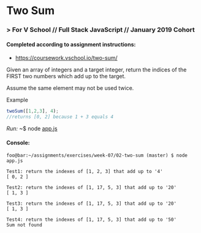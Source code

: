 # Two Sum
### > For V School // Full Stack JavaScript // January 2019 Cohort

#### Completed according to assignment instructions: 
- https://coursework.vschool.io/two-sum/

Given an array of integers and a target integer, return the indices of the FIRST two numbers which add up to the target.

Assume the same element may not be used twice.

Example
```javascript
twoSum([1,2,3], 4);
//returns [0, 2] because 1 + 3 equals 4
```

*Run:* ~$ node <a href="app.js">app.js</a>

#### Console:
```console
foo@bar:~/assignments/exercises/week-07/02-two-sum (master) $ node app.js

Test1: return the indexes of [1, 2, 3] that add up to '4'
[ 0, 2 ]

Test2: return the indexes of [1, 17, 5, 3] that add up to '20'
[ 1, 3 ]

Test3: return the indexes of [1, 17, 5, 3] that add up to '20'
[ 1, 3 ]

Test4: return the indexes of [1, 17, 5, 3] that add up to '50'
Sum not found
```
